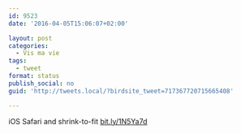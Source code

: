 ```yaml
---
id: 9523
date: '2016-04-05T15:06:07+02:00'

layout: post
categories:
  - Vis ma vie
tags:
  - tweet
format: status
publish_social: no
guid: 'http://tweets.local/?birdsite_tweet=717367720715665408'

---
```


iOS Safari and shrink-to-fit [bit.ly/1N5Ya7d](http://bit.ly/1N5Ya7d)